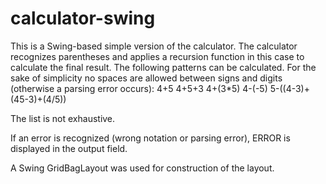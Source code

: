 # calculator-swing
This is a Swing-based simple version of the calculator. The calculator recognizes parentheses and applies a recursion function in this case to calculate the final result.
The following patterns can be calculated. For the sake of simplicity no spaces are allowed between signs and digits (otherwise a parsing error occurs):
4+5
4+5+3
4+(3*5)
4-(-5)
5-((4-3)+(45-3)+(4/5))

The list is not exhaustive.

If an error is recognized (wrong notation or parsing error), ERROR is displayed in the output field.

A Swing GridBagLayout was used for construction of the layout.

